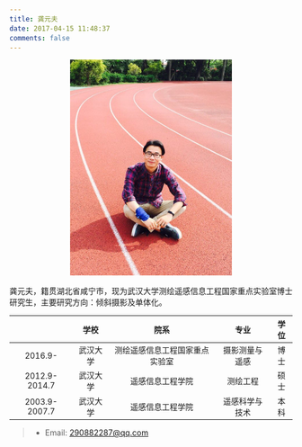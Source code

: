 ```yaml
---
title: 龚元夫
date: 2017-04-15 11:48:37
comments: false
---
```


<div align=center>
<img src = "big.jpg" width = "288" height = "384" />
</div>

龚元夫，籍贯湖北省咸宁市，现为武汉大学测绘遥感信息工程国家重点实验室博士研究生，主要研究方向：倾斜摄影及单体化。

|     | 学校 | 院系  |  专业  |  学位  |
| :-----: | :------: | :-----:  | :-----: | :-----: |
| 2016.9-    | 武汉大学 | 测绘遥感信息工程国家重点实验室 |  摄影测量与遥感  |  博士 |
| 2012.9-2014.7    | 武汉大学 | 遥感信息工程学院   |  测绘工程  | 硕士  |
| 2003.9-2007.7    | 武汉大学 | 遥感信息工程学院   |  遥感科学与技术  |  本科 |

> * Email: <290882287@qq.com>
